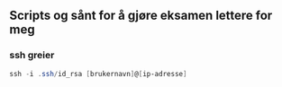 ## Scripts og sånt for å gjøre eksamen lettere for meg

### ssh greier

```powershell
ssh -i .ssh/id_rsa [brukernavn]@[ip-adresse]
```
